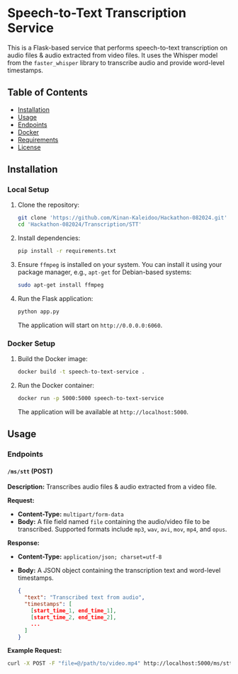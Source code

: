 # Speech-to-Text Transcription Service

This is a Flask-based service that performs speech-to-text transcription on audio files & audio extracted from video files. It uses the Whisper model from the `faster_whisper` library to transcribe audio and provide word-level timestamps.

## Table of Contents

- [Installation](#installation)
- [Usage](#usage)
- [Endpoints](#endpoints)
- [Docker](#docker)
- [Requirements](#requirements)
- [License](#license)

## Installation

### Local Setup

1. Clone the repository:

    ```bash
    git clone 'https://github.com/Kinan-Kaleidoo/Hackathon-082024.git'
    cd 'Hackathon-082024/Transcription/STT'
    ```

2. Install dependencies:

    ```bash
    pip install -r requirements.txt
    ```

3. Ensure `ffmpeg` is installed on your system. You can install it using your package manager, e.g., `apt-get` for Debian-based systems:

    ```bash
    sudo apt-get install ffmpeg
    ```

4. Run the Flask application:

    ```bash
    python app.py
    ```

   The application will start on `http://0.0.0.0:6060`.

### Docker Setup

1. Build the Docker image:

    ```bash
    docker build -t speech-to-text-service .
    ```

2. Run the Docker container:

    ```bash
    docker run -p 5000:5000 speech-to-text-service
    ```

   The application will be available at `http://localhost:5000`.

## Usage

### Endpoints

#### `/ms/stt` (POST)

**Description:** Transcribes audio files & audio extracted from a video file.

**Request:**

- **Content-Type:** `multipart/form-data`
- **Body:** A file field named `file` containing the audio/video file to be transcribed. Supported formats include `mp3`, `wav`, `avi`, `mov`, `mp4`, and `opus`.

**Response:**

- **Content-Type:** `application/json; charset=utf-8`
- **Body:** A JSON object containing the transcription text and word-level timestamps.

    ```json
    {
      "text": "Transcribed text from audio",
      "timestamps": [
        [start_time_1, end_time_1],
        [start_time_2, end_time_2],
        ...
      ]
    }
    ```

**Example Request:**

```bash
curl -X POST -F "file=@/path/to/video.mp4" http://localhost:5000/ms/stt
